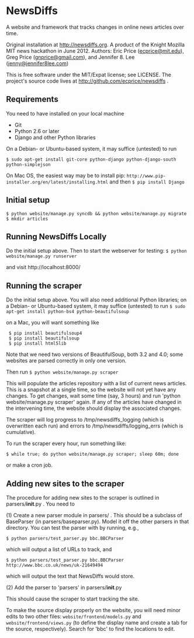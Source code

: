 NewsDiffs
==========

A website and framework that tracks changes in online news articles over time.

Original installation at http://newsdiffs.org.
A product of the Knight Mozilla MIT news hackathon in June 2012.
Authors: Eric Price (ecprice@mit.edu), Greg Price (gnprice@gmail.com),
 and Jennifer 8. Lee (jenny@jennifer8lee.com)

This is free software under the MIT/Expat license; see LICENSE.
The project's source code lives at http://github.com/ecprice/newsdiffs .


Requirements
------------

You need to have installed on your local machine
* Git
* Python 2.6 or later
* Django and other Python libraries

On a Debian- or Ubuntu-based system, it may suffice (untested) to run

  `$ sudo apt-get install git-core python-django python-django-south python-simplejson`

On Mac OS, the easiest way may be to install pip:
  `http://www.pip-installer.org/en/latest/installing.html`
and then
  `$ pip install Django`


Initial setup
-------------

  `$ python website/manage.py syncdb && python website/manage.py migrate`
  `$ mkdir articles`


Running NewsDiffs Locally
-------------------------

Do the initial setup above.  Then to start the webserver for testing:
  `$ python website/manage.py runserver`

and visit http://localhost:8000/


Running the scraper
-------------------

Do the initial setup above.  You will also need additional Python
libraries; on a Debian- or Ubuntu-based system, it may suffice
(untested) to run
  `$ sudo apt-get install python-bs4 python-beautifulsoup`

on a Mac, you will want something like

```
 $ pip install beautifulsoup4
 $ pip install beautifulsoup
 $ pip install html5lib
```

Note that we need two versions of BeautifulSoup, both 3.2 and 4.0;
some websites are parsed correctly in only one version.

Then run `$ python website/manage.py scraper`

This will populate the articles repository with a list of current news
articles.  This is a snapshot at a single time, so the website will
not yet have any changes. To get changes, wait some time (say, 3
hours) and run 'python website/manage.py scraper' again.  If any of
the articles have changed in the intervening time, the website should
display the associated changes.

The scraper will log progress to /tmp/newsdiffs_logging (which is
overwritten each run) and errors to /tmp/newsdiffs/logging_errs (which
is cumulative).

To run the scraper every hour, run something like:

 `$ while true; do python website/manage.py scraper; sleep 60m; done`

or make a cron job.

Adding new sites to the scraper
-------------------------------

The procedure for adding new sites to the scraper is outlined in
parsers/__init__.py .  You need to

  (1) Create a new parser module in parsers/ .  This should be a
      subclass of BaseParser (in parsers/baseparser.py).  Model it off
      the other parsers in that directory.  You can test the parser
      with by running, e.g.,

`$ python parsers/test_parser.py bbc.BBCParser`

which will output a list of URLs to track, and

`$ python parsers/test_parser.py bbc.BBCParser http://www.bbc.co.uk/news/uk-21649494`

which will output the text that NewsDiffs would store.

  (2) Add the parser to 'parsers' in parsers/__init__.py

This should cause the scraper to start tracking the site.

To make the source display properly on the website, you will need
minor edits to two other files: `website/frontend/models.py` and
`website/frontend/views.py` (to define the display name and create a tab
for the source, respectively).  Search for 'bbc' to find the locations
to edit.

